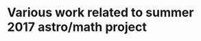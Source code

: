 
Various work related to summer 2017 astro/math project
==================================================